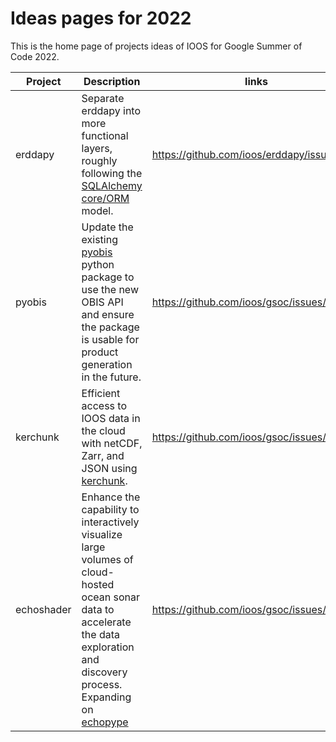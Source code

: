# Ideas pages for 2022

This is the home page of projects ideas of IOOS for Google Summer of Code 2022.

|**Project**|**Description**|**links**| **hours** |
|-----------|---------------|---------|-----------|
| erddapy | Separate erddapy into more functional layers, roughly following the [SQLAlchemy core/ORM](https://docs.sqlalchemy.org/en/14/intro.html#overview) model. | https://github.com/ioos/erddapy/issues/228 | 175h or 350h |
| pyobis | Update the existing [pyobis](https://github.com/iobis/pyobis) python package to use the new OBIS API and ensure the package is usable for product generation in the future. | https://github.com/ioos/gsoc/issues/15 | 350h |
| kerchunk | Efficient access to IOOS data in the cloud with netCDF, Zarr, and JSON using [kerchunk](https://fsspec.github.io/kerchunk/).  | https://github.com/ioos/gsoc/issues/14 | 350h |
| echoshader | Enhance the capability to interactively visualize large volumes of cloud-hosted ocean sonar data to accelerate the data exploration and discovery process. Expanding on [echopype](https://github.com/OSOceanAcoustics/echopype) | https://github.com/ioos/gsoc/issues/16 | 350h |
